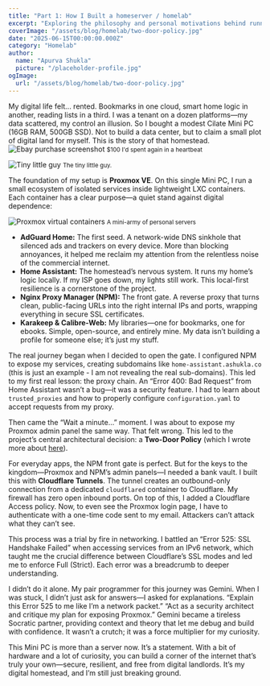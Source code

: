 ```yaml
---
title: "Part 1: How I Built a homeserver / homelab"
excerpt: "Exploring the philosophy and personal motivations behind running a self-hosted homelab, and how it fosters digital ownership, privacy, and intentional technology use."
coverImage: "/assets/blog/homelab/two-door-policy.jpg"
date: "2025-06-15T00:00:00.000Z"
category: "Homelab"
author:
  name: "Apurva Shukla"
  picture: "/placeholder-profile.jpg"
ogImage:
  url: "/assets/blog/homelab/two-door-policy.jpg"
---
```

My digital life felt... rented. Bookmarks in one cloud, smart home logic in another, reading lists in a third. I was a tenant on a dozen platforms—my data scattered, my control an illusion. So I bought a modest Cilate Mini PC (16GB RAM, 500GB SSD). Not to build a data center, but to claim a small plot of digital land for myself. This is the story of that homestead.
<img src="/assets/blog/homelab/ebay.png" alt="Ebay purchase screenshot" class="blog-image">
<small class="image-caption">$100 I'd spent again in a heartbeat</small>

<img src="/assets/blog/homelab/minipc.jpg" alt="Tiny little guy" class="blog-image">
<small class="image-caption">The tiny little guy.</small>

The foundation of my setup is **Proxmox VE**. On this single Mini PC, I run a small ecosystem of isolated services inside lightweight LXC containers. Each container has a clear purpose—a quiet stand against digital dependence:

<img src="/assets/blog/homelab/proxmox.png" alt="Proxmox virtual containers" class="blog-image">
<small class="image-caption">A mini-army of personal servers</small>

- **AdGuard Home:** The first seed. A network-wide DNS sinkhole that silenced ads and trackers on every device. More than blocking annoyances, it helped me reclaim my attention from the relentless noise of the commercial internet.
- **Home Assistant:** The homestead’s nervous system. It runs my home’s logic locally. If my ISP goes down, my lights still work. This local-first resilience is a cornerstone of the project.
- **Nginx Proxy Manager (NPM):** The front gate. A reverse proxy that turns clean, public-facing URLs into the right internal IPs and ports, wrapping everything in secure SSL certificates.
- **Karakeep & Calibre-Web:** My libraries—one for bookmarks, one for ebooks. Simple, open-source, and entirely mine. My data isn’t building a profile for someone else; it’s just my stuff.

The real journey began when I decided to open the gate. I configured NPM to expose my services, creating subdomains like `home-assistant.ashukla.co` (this is just an example - I am not revealing the real sub-domains). This led to my first real lesson: the proxy chain. An “Error 400: Bad Request” from Home Assistant wasn’t a bug—it was a security feature. I had to learn about `trusted_proxies` and how to properly configure `configuration.yaml` to accept requests from my proxy.

Then came the “Wait a minute...” moment. I was about to expose my Proxmox admin panel the same way. That felt wrong. This led to the project’s central architectural decision: a **Two-Door Policy** (which I wrote more about [here](/posts/part3_homelab)).

For everyday apps, the NPM front gate is perfect. But for the keys to the kingdom—Proxmox and NPM’s admin panels—I needed a bank vault. I built this with **Cloudflare Tunnels**. The tunnel creates an outbound-only connection from a dedicated `cloudflared` container to Cloudflare. My firewall has zero open inbound ports. On top of this, I added a Cloudflare Access policy. Now, to even see the Proxmox login page, I have to authenticate with a one-time code sent to my email. Attackers can’t attack what they can’t see.

This process was a trial by fire in networking. I battled an “Error 525: SSL Handshake Failed” when accessing services from an IPv6 network, which taught me the crucial difference between Cloudflare’s SSL modes and led me to enforce Full (Strict). Each error was a breadcrumb to deeper understanding.

I didn’t do it alone. My pair programmer for this journey was Gemini. When I was stuck, I didn’t just ask for answers—I asked for explanations. “Explain this Error 525 to me like I’m a network packet.” “Act as a security architect and critique my plan for exposing Proxmox.” Gemini became a tireless Socratic partner, providing context and theory that let me debug and build with confidence. It wasn’t a crutch; it was a force multiplier for my curiosity.

This Mini PC is more than a server now. It’s a statement. With a bit of hardware and a lot of curiosity, you can build a corner of the internet that’s truly your own—secure, resilient, and free from digital landlords. It’s my digital homestead, and I’m still just breaking ground.